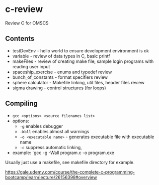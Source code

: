 # c-review
Review C for OMSCS

## Contents
- testDevEnv - hello world to ensure development environment is ok
- variable - review of data types in C, basic printf
- makeFiles - review of creating make file, sample login programs with reading user input
- spaceship_exercise - enums and typedef review
- bunch_of_constants - format specifiers review
- sphere calculator - Makefile linking, util files, header files review
- sigma drawing - control structures (for loops)



## Compiling 
- `gcc <options> <source filenames list>`
- options:
    - `-g` enables debugger
    - `-Wall` enables almost all warnings
    - `-o <executable name>` - generates executable file with executable name
    - `-c` suppress automatic linking, 
- example: `gcc -g -Wall program.c -o program.exe

Usually just use a makefile, see makefile directory for example.


https://gale.udemy.com/course/the-complete-c-programming-bootcamp/learn/lecture/26156398#overview

